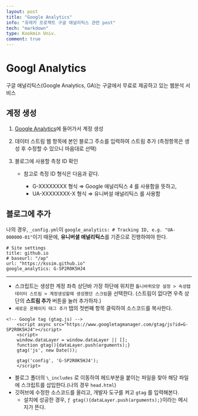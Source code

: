 ```yaml
---
layout: post
title: "Google Analytics"
info: "유레카 프로젝트 구글 애널리틱스 관련 post"
tech: "markdown"
type: Kookmin Univ.
comment: true
---
```


# Googl Analytics

구글 애널리틱스(Google Analytics, GA)는 구글에서 무료로 제공하고 있는 웹분석 서비스

## 계정 생성

1.  [Google Analytics](https://analytics.google.com/analytics/web/#/)에 들어가서 계정 생성
2.  데이터 스트림 웹 항목에 본인 블로그 주소를 입력하여 스트림 추가 (측정항목은 생성 후 수정할 수 있으니 마음대로 선택)
3.  블로그에 사용할 측정 ID 확인

    - 참고로 측정 ID 형식은 다음과 같다.

      - G-XXXXXXXX 형식 ⇒ Google 애널리틱스 4 를 사용함을 뜻하고,
      - UA-XXXXXXXX-X 형식 ⇒ 유니버설 애널리틱스 를 사용함

## 블로그에 추가

나의 경우, `_config.yml`이 `google_analytics: # Tracking ID, e.g. "UA-000000-01"`이기 때문에, **유니버셜 애널리틱스**를 기준으로 진행하여야 한다.

```
# Site settings
title: github.io
# baseurl: "/ap"
url: "https://kssim.github.io"
google_analytics: G-SP2R0K5HJ4
```

---

- 스크립트는 생성한 계정 좌측 상단바 가장 하단에 위치한 `톱니바퀴모양 설정 > 속성탭 데이터 스트림 > 계정생성할때 생성했던 스크림`을 선택한다. (스트림이 없다면 우측 상단의 **스트림 추가** 버튼을 눌러 추가하자.)
- `새로운 온페이지 태그 추가` 탭의 첫번째 항목 클릭하여 소스코드를 복사한다.

```
<!-- Google tag (gtag.js) -->
    <script async src="https://www.googletagmanager.com/gtag/js?id=G-SP2R0K5HJ4"></script>
    <script>
    window.dataLayer = window.dataLayer || [];
    function gtag(){dataLayer.push(arguments);}
    gtag('js', new Date());

    gtag('config', 'G-SP2R0K5HJ4');
    </script>
```

- 블로그 폴더의 `\_includes` 로 이동하여 헤드부분을 붙이는 파일을 찾아 해당 파일에 스크립트를 삽입한다.(나의 경우 `head.html`)
- 깃허브에 수정한 소스코드를 올리고, 개발자 도구를 켜고 `gtag` 를 입력해본다.
  - 설치에 성공한 경우, `ƒ gtag(){dataLayer.push(arguments);}`이라는 메시지가 뜬다.

